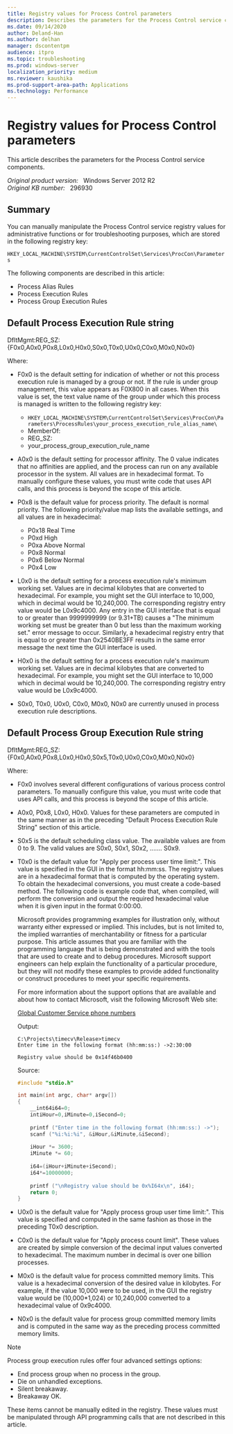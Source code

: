 ```yaml
---
title: Registry values for Process Control parameters
description: Describes the parameters for the Process Control service components.
ms.date: 09/14/2020
author: Deland-Han 
ms.author: delhan
manager: dscontentpm
audience: itpro
ms.topic: troubleshooting
ms.prod: windows-server
localization_priority: medium
ms.reviewer: kaushika
ms.prod-support-area-path: Applications
ms.technology: Performance
---
```

# Registry values for Process Control parameters

This article describes the parameters for the Process Control service components.

_Original product version:_ &nbsp; Windows Server 2012 R2  
_Original KB number:_ &nbsp; 296930

## Summary

You can manually manipulate the Process Control service registry values for administrative functions or for troubleshooting purposes, which are stored in the following registry key:

`HKEY_LOCAL_MACHINE\SYSTEM\CurrentControlSet\Services\ProcCon\Parameters`

The following components are described in this article:

- Process Alias Rules
- Process Execution Rules
- Process Group Execution Rules

## Default Process Execution Rule string

DfltMgmt:REG_SZ:{F0x0,A0x0,P0x8,L0x0,H0x0,S0x0,T0x0,U0x0,C0x0,M0x0,N0x0}

Where:

- F0x0 is the default setting for indication of whether or not this process execution rule is managed by a group or not. If the rule is under group management, this value appears as F0X800 in all cases. When this value is set, the text value name of the group under which this process is managed is written to the following registry key:

  - `HKEY_LOCAL_MACHINE\SYSTEM\CurrentControlSet\Services\ProcCon\Parameters\ProcessRules\your_process_execution_rule_alias_name\`
  - MemberOf:
  - REG_SZ:
  - your_process_group_execution_rule_name

- A0x0 is the default setting for processor affinity. The 0 value indicates that no affinities are applied, and the process can run on any available processor in the system. All values are in hexadecimal format. To manually configure these values, you must write code that uses API calls, and this process is beyond the scope of this article.
- P0x8 is the default value for process priority. The default is normal priority. The following priority/value map lists the available settings, and all values are in hexadecimal:
  - P0x18 Real Time
  - P0xd High
  - P0xa Above Normal
  - P0x8 Normal
  - P0x6 Below Normal
  - P0x4 Low
- L0x0 is the default setting for a process execution rule's minimum working set. Values are in decimal kilobytes that are converted to hexadecimal. For example, you might set the GUI interface to 10,000, which in decimal would be 10,240,000. The corresponding registry entry value would be L0x9c4000. Any entry in the GUI interface that is equal to or greater than 9999999999 (or 9.31+TB) causes a "The minimum working set must be greater than 0 but less than the maximum working set." error message to occur. Similarly, a hexadecimal registry entry that is equal to or greater than 0x2540BE3FF results in the same error message the next time the GUI interface is used.
- H0x0 is the default setting for a process execution rule's maximum working set. Values are in decimal kilobytes that are converted to hexadecimal. For example, you might set the GUI interface to 10,000 which in decimal would be 10,240,000. The corresponding registry entry value would be L0x9c4000.
- S0x0, T0x0, U0x0, C0x0, M0x0, N0x0 are currently unused in process execution rule descriptions.

## Default Process Group Execution Rule string

DfltMgmt:REG_SZ:{F0x0,A0x0,P0x8,L0x0,H0x0,S0x5,T0x0,U0x0,C0x0,M0x0,N0x0}

Where:

- F0x0 involves several different configurations of various process control parameters. To manually configure this value, you must write code that uses API calls, and this process is beyond the scope of this article.
- A0x0, P0x8, L0x0, H0x0. Values for these parameters are computed in the same manner as in the preceding "Default Process Execution Rule String" section of this article.
- S0x5 is the default scheduling class value. The available values are from 0 to 9. The valid values are S0x0, S0x1, S0x2, ....... S0x9.
- T0x0 is the default value for "Apply per process user time limit:". This value is specified in the GUI in the format hh:mm:ss. The registry values are in a hexadecimal format that is computed by the operating system. To obtain the hexadecimal conversions, you must create a code-based method. The following code is example code that, when compiled, will perform the conversion and output the required hexadecimal value when it is given input in the format 0:00:00.

    Microsoft provides programming examples for illustration only, without warranty either expressed or implied. This includes, but is not limited to, the implied warranties of merchantability or fitness for a particular purpose. This article assumes that you are familiar with the programming language that is being demonstrated and with the tools that are used to create and to debug procedures. Microsoft support engineers can help explain the functionality of a particular procedure, but they will not modify these examples to provide added functionality or construct procedures to meet your specific requirements.

    For more information about the support options that are available and about how to contact Microsoft, visit the following Microsoft Web site:

    [Global Customer Service phone numbers](https://support.microsoft.com/help/4051701)  

    Output:

    ```console
    C:\Projects\timecv\Release>timecv
    Enter time in the following format (hh:mm:ss:) ->2:30:00
    
    Registry value should be 0x14f46b0400
    ```

    Source:

    ```c
    #include "stdio.h"
    
    int main(int argc, char* argv[])
    {
        __int64i64=0;
        intiHour=0,iMinute=0,iSecond=0;
        
        printf ("Enter time in the following format (hh:mm:ss:) ->");
        scanf ("%i:%i:%i", &iHour,&iMinute,&iSecond);
        
        iHour *= 3600;
        iMinute *= 60;
        
        i64=(iHour+iMinute+iSecond);
        i64*=10000000;
        
        printf ("\nRegistry value should be 0x%I64x\n", i64);
        return 0;
    }
    ```

- U0x0 is the default value for "Apply process group user time limit:". This value is specified and computed in the same fashion as those in the preceding T0x0 description.
- C0x0 is the default value for "Apply process count limit". These values are created by simple conversion of the decimal input values converted to hexadecimal. The maximum number in decimal is over one billion processes.
- M0x0 is the default value for process committed memory limits. This value is a hexadecimal conversion of the desired value in kilobytes. For example, if the value 10,000 were to be used, in the GUI the registry value would be (10,000*1,024) or 10,240,000 converted to a hexadecimal value of 0x9c4000.
- N0x0 is the default value for process group committed memory limits and is computed in the same way as the preceding process committed memory limits.

> [!NOTE]
> Process group execution rules offer four advanced settings options:
>
> - End process group when no process in the group.
> - Die on unhandled exceptions.
> - Silent breakaway.
> - Breakaway OK.

These items cannot be manually edited in the registry. These values must be manipulated through API programming calls that are not described in this article.
